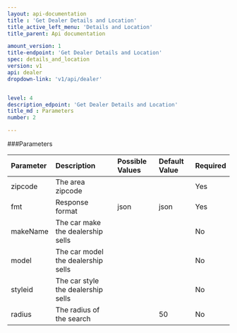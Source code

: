 ```yaml
---
layout: api-documentation
title : 'Get Dealer Details and Location'
title_active_left_menu: 'Details and Location'
title_parent: Api documentation

amount_version: 1
title-endpoint: 'Get Dealer Details and Location'
spec: details_and_location
version: v1
api: dealer
dropdown-link: 'v1/api/dealer'


level: 4
description_edpoint: 'Get Dealer Details and Location'
title_md : Parameters
number: 2

---
```



###Parameters

| Parameter  	| Description                           | Possible Values   	| Default Value | Required |
|:--------------|:--------------------------------------|:----------------------|:------------- |:-------- |
| zipcode	 	| The area zipcode						| 						| 		        | Yes      |
| fmt        	| Response format                       | json              	| json          | Yes      |
| makeName	 	| The car make the dealership sells		| 						| 		        | No       |
| model		 	| The car model the dealership sells	| 						| 		        | No       |
| styleid	 	| The car style the dealership sells	| 						| 		        | No       |
| radius	 	| The radius of the search				| 						| 50	        | No       |